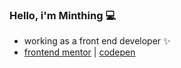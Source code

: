 ### Hello, i'm Minthing 💻

- working as a front end developer ✨
- [frontend mentor](https://www.frontendmentor.io/profile/minthing) | [codepen](https://codepen.io/minthing)

<!--
**minthing/minthing** is a ✨ _special_ ✨ repository because its `README.md` (this file) appears on your GitHub profile.

Here are some ideas to get you started:

- 🔭 I’m currently working on ...
- 🌱 I’m currently learning ...
- 👯 I’m looking to collaborate on ...
- 🤔 I’m looking for help with ...
- 💬 Ask me about ...
- 📫 How to reach me: ...
- 😄 Pronouns: ...
- ⚡ Fun fact: ...
-->

